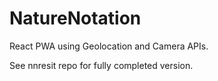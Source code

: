 # NatureNotation
React PWA using Geolocation and Camera APIs.

See nnresit repo for fully completed version.
